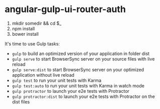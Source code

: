 # angular-gulp-ui-router-auth

1. mkdir somedir && cd $_
2. npm install
3. bower install

It's time to use Gulp tasks:
- `gulp` to build an optimized version of your application in folder dist
- `gulp serve` to start BrowserSync server on your source files with live reload
- `gulp serve:dist` to start BrowserSync server on your optimized application without live reload
- `gulp test` to run your unit tests with Karma
- `gulp test:auto` to run your unit tests with Karma in watch mode
- `gulp protractor` to launch your e2e tests with Protractor
- `gulp protractor:dist` to launch your e2e tests with Protractor on the dist files

